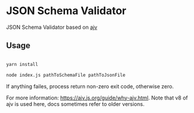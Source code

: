 # JSON Schema Validator

JSON Schema Validator based on [ajv](https://ajv.js.org/)

## Usage

```bash

yarn install

node index.js pathToSchemaFile pathToJsonFile

```

If anything failes, process return non-zero exit code, otherwise zero.

For more information: https://ajv.js.org/guide/why-ajv.html. Note that v8 of ajv is used here, docs sometimes refer to older versions.
